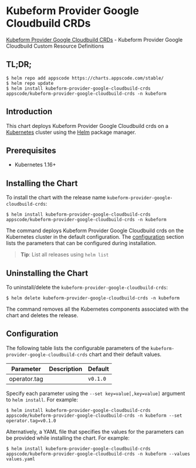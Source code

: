 # Kubeform Provider Google Cloudbuild CRDs

[Kubeform Provider Google Cloudbuild CRDs](https://github.com/kubeform) - Kubeform Provider Google Cloudbuild Custom Resource Definitions

## TL;DR;

```console
$ helm repo add appscode https://charts.appscode.com/stable/
$ helm repo update
$ helm install kubeform-provider-google-cloudbuild-crds appscode/kubeform-provider-google-cloudbuild-crds -n kubeform
```

## Introduction

This chart deploys Kubeform Provider Google Cloudbuild crds on a [Kubernetes](http://kubernetes.io) cluster using the [Helm](https://helm.sh) package manager.

## Prerequisites

- Kubernetes 1.16+

## Installing the Chart

To install the chart with the release name `kubeform-provider-google-cloudbuild-crds`:

```console
$ helm install kubeform-provider-google-cloudbuild-crds appscode/kubeform-provider-google-cloudbuild-crds -n kubeform
```

The command deploys Kubeform Provider Google Cloudbuild crds on the Kubernetes cluster in the default configuration. The [configuration](#configuration) section lists the parameters that can be configured during installation.

> **Tip**: List all releases using `helm list`

## Uninstalling the Chart

To uninstall/delete the `kubeform-provider-google-cloudbuild-crds`:

```console
$ helm delete kubeform-provider-google-cloudbuild-crds -n kubeform
```

The command removes all the Kubernetes components associated with the chart and deletes the release.

## Configuration

The following table lists the configurable parameters of the `kubeform-provider-google-cloudbuild-crds` chart and their default values.

|  Parameter   | Description | Default  |
|--------------|-------------|----------|
| operator.tag |             | `v0.1.0` |


Specify each parameter using the `--set key=value[,key=value]` argument to `helm install`. For example:

```console
$ helm install kubeform-provider-google-cloudbuild-crds appscode/kubeform-provider-google-cloudbuild-crds -n kubeform --set operator.tag=v0.1.0
```

Alternatively, a YAML file that specifies the values for the parameters can be provided while
installing the chart. For example:

```console
$ helm install kubeform-provider-google-cloudbuild-crds appscode/kubeform-provider-google-cloudbuild-crds -n kubeform --values values.yaml
```
